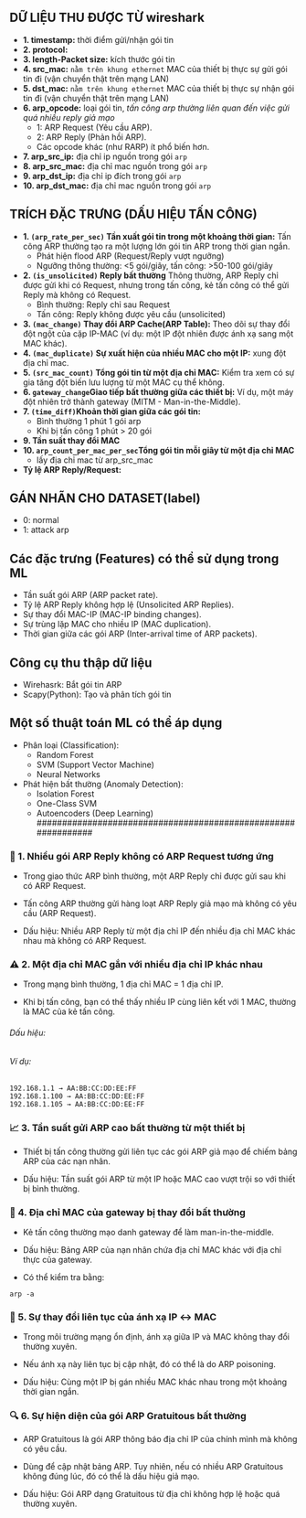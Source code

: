 ## DỮ LIỆU THU ĐƯỢC TỪ wireshark
- **1. timestamp:** thời điểm gửi/nhận gói tin
- **2. protocol:**
- **3. length-Packet size:** kích thước gói tin
- **4. src_mac:** `nằm trên khung ethernet` MAC của thiết bị thực sự gửi gói tin đi (vận chuyển thật trên mạng LAN)
- **5. dst_mac:** `nằm trên khung ethernet` MAC của thiết bị thực sự nhận gói tin đi (vận chuyển thật trên mạng LAN)
- **6. arp_opcode:** loại gói tin, *tấn công arp thường liên quan đến việc gửi quá nhiều reply giả mạo*
  - 1: ARP Request (Yêu cầu ARP).
  - 2: ARP Reply (Phản hồi ARP).
  - Các opcode khác (như RARP) ít phổ biến hơn.  
- **7. arp_src_ip:** địa chỉ ip nguồn trong gói `arp`
- **8. arp_src_mac:** địa chỉ mac nguồn trong gói `arp`
- **9. arp_dst_ip:** địa chỉ ip đích trong gói `arp`
- **10. arp_dst_mac:** địa chỉ mac nguồn trong gói `arp`
## TRÍCH ĐẶC TRƯNG (DẤU HIỆU TẤN CÔNG)
- **1. `(arp_rate_per_sec)` Tần xuất gói tin trong một khoảng thời gian:** Tấn công ARP thường tạo ra một lượng lớn gói tin ARP trong thời gian ngắn.
  - Phát hiện flood ARP (Request/Reply vượt ngưỡng)
  - Ngưỡng thông thường: <5 gói/giây, tấn công: >50-100 gói/giây
- **2. `(is_unsolicited)` Reply bất thường** Thông thường, ARP Reply chỉ được gửi khi có Request, nhưng trong tấn công, kẻ tấn công có thể gửi Reply mà không có Request.
  - Bình thường: Reply chỉ sau Request
  - Tấn công: Reply không được yêu cầu (unsolicited)
- **3. `(mac_change)` Thay đổi ARP Cache(ARP Table):** Theo dõi sự thay đổi đột ngột của cặp IP-MAC (ví dụ: một IP đột nhiên được ánh xạ sang một MAC khác).
- **4. `(mac_duplicate)` Sự xuất hiện của nhiều MAC cho một IP:** xung đột địa chỉ mac.
- **5. `(src_mac_count)` Tổng gói tin từ một địa chỉ MAC:** Kiểm tra xem có sự gia tăng đột biến lưu lượng từ một MAC cụ thể không.
- **6. `gateway_change`Giao tiếp bất thường giữa các thiết bị:** Ví dụ, một máy đột nhiên trở thành gateway (MITM - Man-in-the-Middle).
- **7. `(time_diff)`Khoản thời gian giữa các gói tin:**
  - Bình thường 1 phút 1 gói arp
  - Khi bị tấn công 1 phút > 20 gói
- **9. Tần suất thay đổi MAC**
- **10. `arp_count_per_mac_per_sec`Tổng gói tin mỗi giây từ một địa chỉ MAC**
  - lấy địa chỉ mac từ arp_src_mac
-  **Tỷ lệ ARP Reply/Request:**
## GÁN NHÃN CHO DATASET(label)
- 0: normal
- 1: attack arp
## Các đặc trưng (Features) có thể sử dụng trong ML
- Tần suất gói ARP (ARP packet rate).
- Tỷ lệ ARP Reply không hợp lệ (Unsolicited ARP Replies).
- Sự thay đổi MAC-IP (MAC-IP binding changes).
- Sự trùng lặp MAC cho nhiều IP (MAC duplication).
- Thời gian giữa các gói ARP (Inter-arrival time of ARP packets).
## Công cụ thu thập dữ liệu
- Wirehasrk: Bắt gói tin ARP
- Scapy(Python): Tạo và phân tích gói tin
## Một số thuật toán ML có thể áp dụng
- Phân loại (Classification):
  - Random Forest
  - SVM (Support Vector Machine)
  - Neural Networks
- Phát hiện bất thường (Anomaly Detection):
  - Isolation Forest
  - One-Class SVM
  - Autoencoders (Deep Learning)
##############################################################








### 🧠 1. Nhiều gói ARP Reply không có ARP Request tương ứng
- Trong giao thức ARP bình thường, một ARP Reply chỉ được gửi sau khi có ARP Request.

- Tấn công ARP thường gửi hàng loạt ARP Reply giả mạo mà không có yêu cầu (ARP Request).

- Dấu hiệu: Nhiều ARP Reply từ một địa chỉ IP đến nhiều địa chỉ MAC khác nhau mà không có ARP Request.

### ⚠️ 2. Một địa chỉ MAC gắn với nhiều địa chỉ IP khác nhau
- Trong mạng bình thường, 1 địa chỉ MAC = 1 địa chỉ IP.

- Khi bị tấn công, bạn có thể thấy nhiều IP cùng liên kết với 1 MAC, thường là MAC của kẻ tấn công.

###### Dấu hiệu:
###### Ví dụ:
```
192.168.1.1 → AA:BB:CC:DD:EE:FF  
192.168.1.100 → AA:BB:CC:DD:EE:FF  
192.168.1.105 → AA:BB:CC:DD:EE:FF
```
### 📈 3. Tần suất gửi ARP cao bất thường từ một thiết bị
- Thiết bị tấn công thường gửi liên tục các gói ARP giả mạo để chiếm bảng ARP của các nạn nhân.

- Dấu hiệu: Tần suất gói ARP từ một IP hoặc MAC cao vượt trội so với thiết bị bình thường.

### 🔁 4. Địa chỉ MAC của gateway bị thay đổi bất thường
- Kẻ tấn công thường mạo danh gateway để làm man-in-the-middle.

- Dấu hiệu: Bảng ARP của nạn nhân chứa địa chỉ MAC khác với địa chỉ thực của gateway.

- Có thể kiểm tra bằng:
```
arp -a
```
### 🧾 5. Sự thay đổi liên tục của ánh xạ IP ↔ MAC
- Trong môi trường mạng ổn định, ánh xạ giữa IP và MAC không thay đổi thường xuyên.

- Nếu ánh xạ này liên tục bị cập nhật, đó có thể là do ARP poisoning.

- Dấu hiệu: Cùng một IP bị gán nhiều MAC khác nhau trong một khoảng thời gian ngắn.

### 🔍 6. Sự hiện diện của gói ARP Gratuitous bất thường
- ARP Gratuitous là gói ARP thông báo địa chỉ IP của chính mình mà không có yêu cầu.

- Dùng để cập nhật bảng ARP. Tuy nhiên, nếu có nhiều ARP Gratuitous không đúng lúc, đó có thể là dấu hiệu giả mạo.

- Dấu hiệu: Gói ARP dạng Gratuitous từ địa chỉ không hợp lệ hoặc quá thường xuyên.
